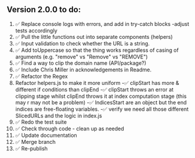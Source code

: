 ## Version 2.0.0 to do:

1. ✅ Replace console logs with errors, and add in try-catch blocks
   -adjust tests accordingly
2. ✅ Pull the little functions out into separate components (helpers)
3. ✅ Input validation to check whether the URL is a string.
4. ✅ Add toUppercase so that the thing works regardless of casing of arguments (e.g. "remove" vs "Remove" vs "REMOVE")
5. ✅ Find a way to clip the domain name (API/package?)
6. ✅ Include Chris Miller in acknowledgements in Readme.
7. ✅ Refactor the Regex
8. Refactor helpers.js to make it more uniform
   -✅ clipStart has more & different if conditions than clipEnd
   -✅ clipStart throws an error at clipping stage whilst clipEnd throws it at index computation stage (this may r may not be a problem)
   -✅ IndicesStart are an object but the end indices are free-floating variables.
   -✅ verify we need all those different SlicedURLs and the logic in index.js
9. ✅ Redo the test suite
10. ✅ Check through code - clean up as needed
11. ✅ Update documentation
12. ✅ Merge branch
13. ✅ Re-publish
